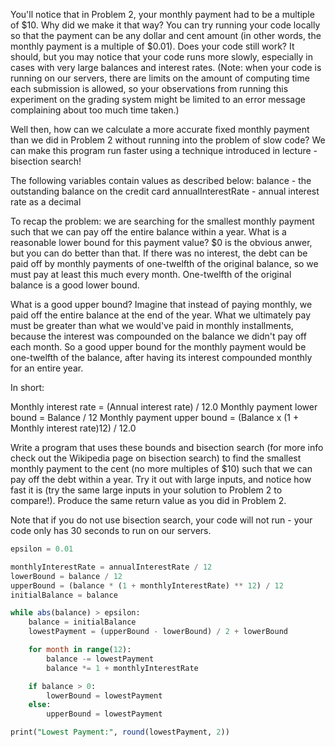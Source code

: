 You'll notice that in Problem 2, your monthly payment had to be a multiple of $10. Why did we make it that way? You can try running your code locally so that the payment can be any dollar and cent amount (in other words, the monthly payment is a multiple of $0.01). Does your code still work? It should, but you may notice that your code runs more slowly, especially in cases with very large balances and interest rates. (Note: when your code is running on our servers, there are limits on the amount of computing time each submission is allowed, so your observations from running this experiment on the grading system might be limited to an error message complaining about too much time taken.)

Well then, how can we calculate a more accurate fixed monthly payment than we did in Problem 2 without running into the problem of slow code? We can make this program run faster using a technique introduced in lecture - bisection search!

The following variables contain values as described below:
balance - the outstanding balance on the credit card
annualInterestRate - annual interest rate as a decimal

To recap the problem: we are searching for the smallest monthly payment such that we can pay off the entire balance within a year. What is a reasonable lower bound for this payment value? $0 is the obvious anwer, but you can do better than that. If there was no interest, the debt can be paid off by monthly payments of one-twelfth of the original balance, so we must pay at least this much every month. One-twelfth of the original balance is a good lower bound.

What is a good upper bound? Imagine that instead of paying monthly, we paid off the entire balance at the end of the year. What we ultimately pay must be greater than what we would've paid in monthly installments, because the interest was compounded on the balance we didn't pay off each month. So a good upper bound for the monthly payment would be one-twelfth of the balance, after having its interest compounded monthly for an entire year.

In short:

Monthly interest rate = (Annual interest rate) / 12.0
Monthly payment lower bound = Balance / 12
Monthly payment upper bound = (Balance x (1 + Monthly interest rate)12) / 12.0

Write a program that uses these bounds and bisection search (for more info check out the Wikipedia page on bisection search) to find the smallest monthly payment to the cent (no more multiples of $10) such that we can pay off the debt within a year. Try it out with large inputs, and notice how fast it is (try the same large inputs in your solution to Problem 2 to compare!). Produce the same return value as you did in Problem 2.

Note that if you do not use bisection search, your code will not run - your code only has 30 seconds to run on our servers.

```sql
epsilon = 0.01

monthlyInterestRate = annualInterestRate / 12
lowerBound = balance / 12
upperBound = (balance * (1 + monthlyInterestRate) ** 12) / 12
initialBalance = balance

while abs(balance) > epsilon:
    balance = initialBalance
    lowestPayment = (upperBound - lowerBound) / 2 + lowerBound

    for month in range(12):
        balance -= lowestPayment
        balance *= 1 + monthlyInterestRate

    if balance > 0:
        lowerBound = lowestPayment
    else:
        upperBound = lowestPayment

print("Lowest Payment:", round(lowestPayment, 2))
```
